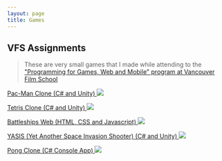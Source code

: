 ```yaml
---
layout: page
title: Games
---
```


## VFS Assignments

> These are very small games that I made while attending to the <a href="https://vfs.edu/programs/programming" target="_blank">"Programming for Games, Web and Mobile" program at Vancouver Film School</a>

<p class="portfolio-entry">
<a href="{{ site.baseurl }}games/pacman">
Pac-Man Clone (C# and Unity)
<img src="{{ site.baseurl }}public/images/games/pacman/header.png">
</a>
</p>

<p class="portfolio-entry">
<a href="{{ site.baseurl }}games/tetris">
Tetris Clone (C# and Unity)
<img src="{{ site.baseurl }}public/images/games/tetris/header.png">
</a>
</p>

<p class="portfolio-entry">
<a href="{{ site.baseurl }}games/battleships">
Battleships Web (HTML, CSS and Javascript)
<img src="{{ site.baseurl }}public/images/games/battleships/header.jpg">
</a>
</p>

<p class="portfolio-entry">
<a href="{{ site.baseurl }}games/yasis">
YASIS (Yet Another Space Invasion Shooter) (C# and Unity)
<img src="{{ site.baseurl }}public/images/games/yasis/header.png">
</a>
</p>

<p class="portfolio-entry">
<a href="{{ site.baseurl }}games/console-pong">
Pong Clone (C# Console App)
<img src="{{ site.baseurl }}public/images/games/console-pong/header.jpg">
</a>
</p>